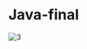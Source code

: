 # Java-final
![3](https://user-images.githubusercontent.com/85055886/208242867-cb34ffb5-a10f-4eeb-83c1-d24932b407d7.png)
